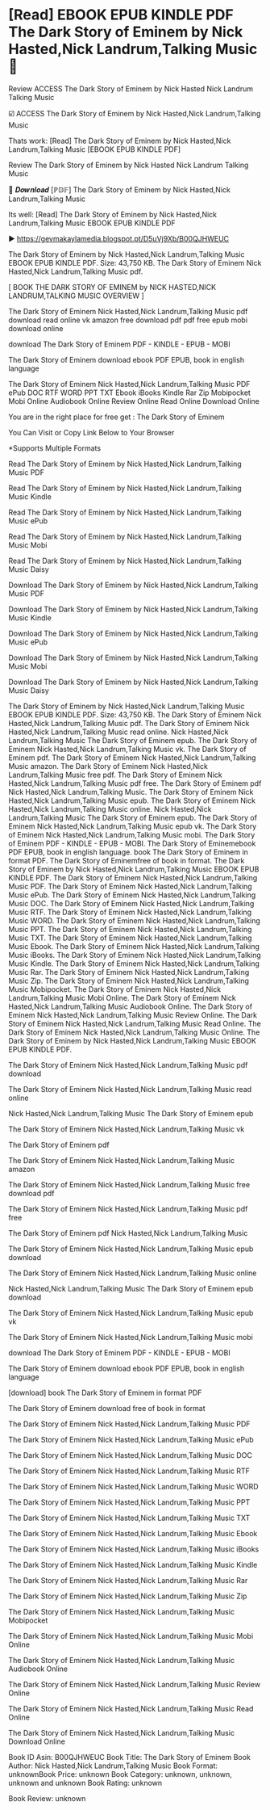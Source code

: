 # [Read] EBOOK EPUB KINDLE PDF The Dark Story of Eminem by  Nick Hasted,Nick Landrum,Talking Music 💏
Review ACCESS The Dark Story of Eminem by Nick Hasted Nick Landrum Talking Music

☑️ ACCESS The Dark Story of Eminem by Nick Hasted,Nick Landrum,Talking Music

Thats work: [Read] The Dark Story of Eminem by Nick Hasted,Nick Landrum,Talking Music [EBOOK EPUB KINDLE PDF]


Review The Dark Story of Eminem by Nick Hasted Nick Landrum Talking Music

💏 𝑫𝒐𝒘𝒏𝒍𝒐𝒂𝒅 [ℙ𝔻𝔽] The Dark Story of Eminem by Nick Hasted,Nick Landrum,Talking Music

Its well: [Read] The Dark Story of Eminem by Nick Hasted,Nick Landrum,Talking Music EBOOK EPUB KINDLE PDF



▶ https://gevmakaylamedia.blogspot.pt/D5uVj9Xb/B00QJHWEUC



The Dark Story of Eminem by Nick Hasted,Nick Landrum,Talking Music EBOOK EPUB KINDLE PDF. Size: 43,750 KB. The Dark Story of Eminem Nick Hasted,Nick Landrum,Talking Music pdf.

[ BOOK THE DARK STORY OF EMINEM by NICK HASTED,NICK LANDRUM,TALKING MUSIC OVERVIEW ]

The Dark Story of Eminem Nick Hasted,Nick Landrum,Talking Music pdf download read online vk amazon free download pdf pdf free epub mobi download online

download The Dark Story of Eminem PDF - KINDLE - EPUB - MOBI

The Dark Story of Eminem download ebook PDF EPUB, book in english language

The Dark Story of Eminem Nick Hasted,Nick Landrum,Talking Music PDF ePub DOC RTF WORD PPT TXT Ebook iBooks Kindle Rar Zip Mobipocket Mobi Online Audiobook Online Review Online Read Online Download Online

You are in the right place for free get : The Dark Story of Eminem

You Can Visit or Copy Link Below to Your Browser

*Supports Multiple Formats

Read The Dark Story of Eminem by Nick Hasted,Nick Landrum,Talking Music PDF

Read The Dark Story of Eminem by Nick Hasted,Nick Landrum,Talking Music Kindle

Read The Dark Story of Eminem by Nick Hasted,Nick Landrum,Talking Music ePub

Read The Dark Story of Eminem by Nick Hasted,Nick Landrum,Talking Music Mobi

Read The Dark Story of Eminem by Nick Hasted,Nick Landrum,Talking Music Daisy

Download The Dark Story of Eminem by Nick Hasted,Nick Landrum,Talking Music PDF

Download The Dark Story of Eminem by Nick Hasted,Nick Landrum,Talking Music Kindle

Download The Dark Story of Eminem by Nick Hasted,Nick Landrum,Talking Music ePub

Download The Dark Story of Eminem by Nick Hasted,Nick Landrum,Talking Music Mobi

Download The Dark Story of Eminem by Nick Hasted,Nick Landrum,Talking Music Daisy

The Dark Story of Eminem by Nick Hasted,Nick Landrum,Talking Music EBOOK EPUB KINDLE PDF. Size: 43,750 KB. The Dark Story of Eminem Nick Hasted,Nick Landrum,Talking Music pdf. The Dark Story of Eminem Nick Hasted,Nick Landrum,Talking Music read online. Nick Hasted,Nick Landrum,Talking Music The Dark Story of Eminem epub. The Dark Story of Eminem Nick Hasted,Nick Landrum,Talking Music vk. The Dark Story of Eminem pdf. The Dark Story of Eminem Nick Hasted,Nick Landrum,Talking Music amazon. The Dark Story of Eminem Nick Hasted,Nick Landrum,Talking Music free pdf. The Dark Story of Eminem Nick Hasted,Nick Landrum,Talking Music pdf free. The Dark Story of Eminem pdf Nick Hasted,Nick Landrum,Talking Music. The Dark Story of Eminem Nick Hasted,Nick Landrum,Talking Music epub. The Dark Story of Eminem Nick Hasted,Nick Landrum,Talking Music online. Nick Hasted,Nick Landrum,Talking Music The Dark Story of Eminem epub. The Dark Story of Eminem Nick Hasted,Nick Landrum,Talking Music epub vk. The Dark Story of Eminem Nick Hasted,Nick Landrum,Talking Music mobi. The Dark Story of Eminem PDF - KINDLE - EPUB - MOBI. The Dark Story of Eminemebook PDF EPUB, book in english language. book The Dark Story of Eminem in format PDF. The Dark Story of Eminemfree of book in format. The Dark Story of Eminem by Nick Hasted,Nick Landrum,Talking Music EBOOK EPUB KINDLE PDF. The Dark Story of Eminem Nick Hasted,Nick Landrum,Talking Music PDF. The Dark Story of Eminem Nick Hasted,Nick Landrum,Talking Music ePub. The Dark Story of Eminem Nick Hasted,Nick Landrum,Talking Music DOC. The Dark Story of Eminem Nick Hasted,Nick Landrum,Talking Music RTF. The Dark Story of Eminem Nick Hasted,Nick Landrum,Talking Music WORD. The Dark Story of Eminem Nick Hasted,Nick Landrum,Talking Music PPT. The Dark Story of Eminem Nick Hasted,Nick Landrum,Talking Music TXT. The Dark Story of Eminem Nick Hasted,Nick Landrum,Talking Music Ebook. The Dark Story of Eminem Nick Hasted,Nick Landrum,Talking Music iBooks. The Dark Story of Eminem Nick Hasted,Nick Landrum,Talking Music Kindle. The Dark Story of Eminem Nick Hasted,Nick Landrum,Talking Music Rar. The Dark Story of Eminem Nick Hasted,Nick Landrum,Talking Music Zip. The Dark Story of Eminem Nick Hasted,Nick Landrum,Talking Music Mobipocket. The Dark Story of Eminem Nick Hasted,Nick Landrum,Talking Music Mobi Online. The Dark Story of Eminem Nick Hasted,Nick Landrum,Talking Music Audiobook Online. The Dark Story of Eminem Nick Hasted,Nick Landrum,Talking Music Review Online. The Dark Story of Eminem Nick Hasted,Nick Landrum,Talking Music Read Online. The Dark Story of Eminem Nick Hasted,Nick Landrum,Talking Music Online. The Dark Story of Eminem by Nick Hasted,Nick Landrum,Talking Music EBOOK EPUB KINDLE PDF.

The Dark Story of Eminem Nick Hasted,Nick Landrum,Talking Music pdf download

The Dark Story of Eminem Nick Hasted,Nick Landrum,Talking Music read online

Nick Hasted,Nick Landrum,Talking Music The Dark Story of Eminem epub

The Dark Story of Eminem Nick Hasted,Nick Landrum,Talking Music vk

The Dark Story of Eminem pdf

The Dark Story of Eminem Nick Hasted,Nick Landrum,Talking Music amazon

The Dark Story of Eminem Nick Hasted,Nick Landrum,Talking Music free download pdf

The Dark Story of Eminem Nick Hasted,Nick Landrum,Talking Music pdf free

The Dark Story of Eminem pdf Nick Hasted,Nick Landrum,Talking Music

The Dark Story of Eminem Nick Hasted,Nick Landrum,Talking Music epub download

The Dark Story of Eminem Nick Hasted,Nick Landrum,Talking Music online

Nick Hasted,Nick Landrum,Talking Music The Dark Story of Eminem epub download

The Dark Story of Eminem Nick Hasted,Nick Landrum,Talking Music epub vk

The Dark Story of Eminem Nick Hasted,Nick Landrum,Talking Music mobi

download The Dark Story of Eminem PDF - KINDLE - EPUB - MOBI

The Dark Story of Eminem download ebook PDF EPUB, book in english language

[download] book The Dark Story of Eminem in format PDF

The Dark Story of Eminem download free of book in format

The Dark Story of Eminem Nick Hasted,Nick Landrum,Talking Music PDF

The Dark Story of Eminem Nick Hasted,Nick Landrum,Talking Music ePub

The Dark Story of Eminem Nick Hasted,Nick Landrum,Talking Music DOC

The Dark Story of Eminem Nick Hasted,Nick Landrum,Talking Music RTF

The Dark Story of Eminem Nick Hasted,Nick Landrum,Talking Music WORD

The Dark Story of Eminem Nick Hasted,Nick Landrum,Talking Music PPT

The Dark Story of Eminem Nick Hasted,Nick Landrum,Talking Music TXT

The Dark Story of Eminem Nick Hasted,Nick Landrum,Talking Music Ebook

The Dark Story of Eminem Nick Hasted,Nick Landrum,Talking Music iBooks

The Dark Story of Eminem Nick Hasted,Nick Landrum,Talking Music Kindle

The Dark Story of Eminem Nick Hasted,Nick Landrum,Talking Music Rar

The Dark Story of Eminem Nick Hasted,Nick Landrum,Talking Music Zip

The Dark Story of Eminem Nick Hasted,Nick Landrum,Talking Music Mobipocket

The Dark Story of Eminem Nick Hasted,Nick Landrum,Talking Music Mobi Online

The Dark Story of Eminem Nick Hasted,Nick Landrum,Talking Music Audiobook Online

The Dark Story of Eminem Nick Hasted,Nick Landrum,Talking Music Review Online

The Dark Story of Eminem Nick Hasted,Nick Landrum,Talking Music Read Online

The Dark Story of Eminem Nick Hasted,Nick Landrum,Talking Music Download Online

Book ID Asin: B00QJHWEUC
Book Title: The Dark Story of Eminem
Book Author: Nick Hasted,Nick Landrum,Talking Music
Book Format: unknownBook Price: unknown
Book Category: unknown, unknown, unknown and unknown
Book Rating: unknown

Book Review: unknown
